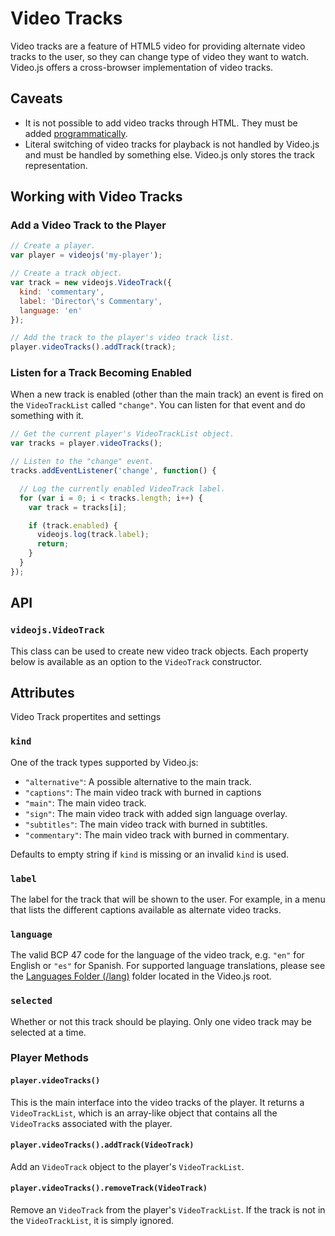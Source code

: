 # Video Tracks
Video tracks are a feature of HTML5 video for providing alternate video tracks to the user, so they can change type of video they want to watch. Video.js offers a cross-browser implementation of video tracks.

## Caveats
- It is not possible to add video tracks through HTML. They must be added [programmatically](#api).
- Literal switching of video tracks for playback is not handled by Video.js and must be handled by something else. Video.js only stores the track representation.

## Working with Video Tracks
### Add a Video Track to the Player
```js
// Create a player.
var player = videojs('my-player');

// Create a track object.
var track = new videojs.VideoTrack({
  kind: 'commentary',
  label: 'Director\'s Commentary',
  language: 'en'
});

// Add the track to the player's video track list.
player.videoTracks().addTrack(track);
```

### Listen for a Track Becoming Enabled
When a new track is enabled (other than the main track) an event is fired on the `VideoTrackList` called `"change"`. You can listen for that event and do something with it.

```js
// Get the current player's VideoTrackList object.
var tracks = player.videoTracks();

// Listen to the "change" event.
tracks.addEventListener('change', function() {

  // Log the currently enabled VideoTrack label.
  for (var i = 0; i < tracks.length; i++) {
    var track = tracks[i];

    if (track.enabled) {
      videojs.log(track.label);
      return;
    }
  }
});
```

## API
### `videojs.VideoTrack`
This class can be used to create new video track objects. Each property below is available as an option to the `VideoTrack` constructor.

## Attributes
Video Track propertites and settings

### `kind`
One of the track types supported by Video.js:

- `"alternative"`: A possible alternative to the main track.
- `"captions"`: The main video track with burned in captions
- `"main"`: The main video track.
- `"sign"`: The main video track with added sign language overlay.
- `"subtitles"`: The main video track with burned in subtitles.
- `"commentary"`: The main video track with burned in commentary.

Defaults to empty string if `kind` is missing or an invalid `kind` is used.

### `label`
The label for the track that will be shown to the user. For example, in a menu that lists the different captions available as alternate video tracks.

### `language`
The valid BCP 47 code for the language of the video track, e.g. `"en"` for English or `"es"` for Spanish. For supported language translations, please see the [Languages Folder (/lang)](https://github.com/videojs/video.js/tree/master/lang) folder located in the Video.js root.

### `selected`
Whether or not this track should be playing. Only one video track may be selected at a time.

### Player Methods
#### `player.videoTracks()`
This is the main interface into the video tracks of the player. It returns a `VideoTrackList`, which is an array-like object that contains all the `VideoTrack`s associated with the player.

#### `player.videoTracks().addTrack(VideoTrack)`
Add an `VideoTrack` object to the player's `VideoTrackList`.

#### `player.videoTracks().removeTrack(VideoTrack)`
Remove an `VideoTrack` from the player's `VideoTrackList`. If the track is not in the `VideoTrackList`, it is simply ignored.
